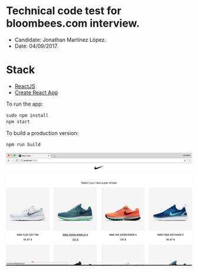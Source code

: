 # Technical code test for bloombees.com interview.

* Candidate: Jonathan Martínez López.
* Date: 04/09/2017.

# Stack

* [ReactJS](https://facebook.github.io/react/)
* [Create React App](https://github.com/facebookincubator/create-react-app)

To run the app:
```javascript
sudo npm install
npm start
```

To build a production version:
```javascript
npm run build
```

<div align="center">
    <img src="https://github.com/jonathanmartinez/bloombees-code-test/blob/master/demo.png?raw=true" alt="Demo">
</div>

